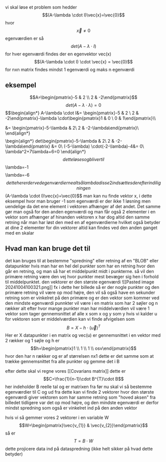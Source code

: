 vi skal løse et problem som hedder
$$(A-\lambda \cdot I)\vec{x}=\vec{0}$$
hvor$$\vec{x} \neq0 $$
egenværdien er så
$$det(A - \lambda \cdot I)$$
for hver egenværdi findes der en egenvektor vec(x)
$$(A-\lambda \cdot I) \cdot \vec{x} = \vec{0}$$
for nxn matrix findes mindst 1 egenværdi og maks n egenværdi

## eksempel
$$A=\begin{pmatrix}-5 & 2 \\ 2 & -2\end{pmatrix}$$
$$det(A-\lambda \cdot \lambda)=0$$
$$\begin{align*}
A-\lambda \cdot I&= \begin{pmatrix}-5 & 2 \\ 2 & -2\end{pmatrix}-\lambda \cdot\begin{pmatrix}1 & 0 \\ 0 & 1\end{pmatrix}\\\\

&= \begin{pmatrix}-5-\lambda & 2\\
2 & -2-\lambda\end{pmatrix}\\
\end{align*}$$
$$
\begin{align*}
det\begin{pmatrix}-5-\lambda & 2\\
2 & -2-\lambda\end{pmatrix} &= 0\\
(-5-\lambda) \cdot(-2-\lambda)-4&= 0\\
\lambda^2+7\lambda+6=0
\end{align*}
$$
dette løses og bliver til
$$\lambda=-1$$
$$\lambda=-6$$
dette her er derved egenværdierne altså lambda
disse 2 indsættes derefter ind i ligningen
$$(A-\lambda \cdot I)\vec{x}=\vec{0}$$
man kan nu finde vektor x, i dette eksempel hvor man bruger -1 som egenværdi er der ikke 1 løsning men uendelige da det ene element i vektoren afhænger af det andet. Det samme gør man også for den anden egenværdi og man får også 2 elementer i en vektor som afhænger af hinanden
vektoren x har dog altid den samme retning når man har løst den med en af egenværdierne hvilket også betyder at dine 2 elementer for din vektorer altid kan findes ved den anden ganget med en skalar


## Hvad man kan bruge det til
det kan bruges til at bestemme "spredning" eller retning af en "BLOB" eller datapunkter
hvis man har en hel del punkter som har en retning hvor den går en retning, og man så har et middelpunkt midt i punkterne. så vil den primære retning være den vej hvor punkter mest bevæger sig hen i forhold til middelpunktet. den vektorer er den største egenværdi
![[Pasted image 20241004100321.png]]
fx i dette her billede så er der nogle punkter og den primære retning vil være op mod højre, den vil så også have en sekunder retning som er vinkelret på den primære og er den vektor som kommer ved den mindste egenværdi
punnkter vil være i en matrix som har 2 søjler og n rækker alt efter hvor mange punkter man har
middelværdien vil være 1 vektor som tager gennemsnittet af alle x som x og y som y
hvis vi kalder u for vektoren som er middelværdien
kan vi finde afvigelsen som
$$B=X-h \cdot (\vec{u})^T$$
Her er X datapunkter i en matrix og vec(u) er gennemsnittet i en vektor med 2 rækker og 1 søjle og h er 
$$h=\begin{pmatrix}1 \\ 1 \\ 1 \\ osv\end{pmatrix}$$
hvor den har n rækker og er af størrelsen nx1
dette er det samme som at trække gennemsnittet fra alle punkter og gemme det i B

efter dette skal vi regne vores [[Covarians matrix]]
dette er
$$C=\frac{1}{n-1}\cdot B^{T}\cdot B$$
her indeholder B reelle tal og er matrixen fra før
nu skal vi så bestemme egenværdier til C
og ud fra dette kan vi finde 2 vektorer hvor den største egenværdi giver vektoren som har samme retning som "hoved aksen" fra billedet tidligere var det op mod højre, og den mindste egenværdi er derfor mindst spredning som også er vinkelret ind på den anden vektor

hvis vi så gemmer vores 2 vektorer i en variable W
$$W=\begin{pmatrix}\vec{v_{1}} & \vec{v_{2}}\end{pmatrix}$$
så er 
$$T=B \cdot W$$
dette projicere data ind på dataspredning (ikke helt sikker på hvad dette betyder)

